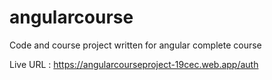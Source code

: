# angularcourse
Code and course project written for angular complete course

Live URL : https://angularcourseproject-19cec.web.app/auth
